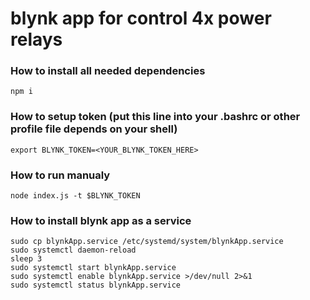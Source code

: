 # blynk app for control 4x power relays

### How to install all needed dependencies
```npm i```

### How to setup token (put this line into your .bashrc or other profile file depends on your shell)
```
export BLYNK_TOKEN=<YOUR_BLYNK_TOKEN_HERE>
```

### How to run manualy
```node index.js -t $BLYNK_TOKEN```

### How to install blynk app as a service
```
sudo cp blynkApp.service /etc/systemd/system/blynkApp.service
sudo systemctl daemon-reload
sleep 3
sudo systemctl start blynkApp.service
sudo systemctl enable blynkApp.service >/dev/null 2>&1
sudo systemctl status blynkApp.service
```
